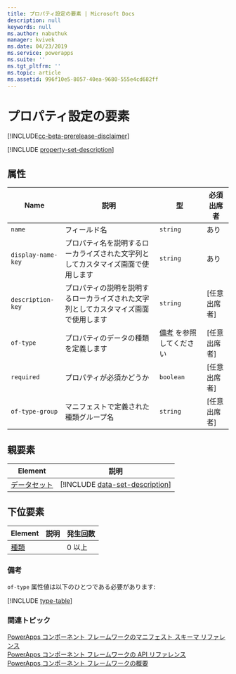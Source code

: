 ```yaml
---
title: プロパティ設定の要素 | Microsoft Docs
description: null
keywords: null
ms.author: nabuthuk
manager: kvivek
ms.date: 04/23/2019
ms.service: powerapps
ms.suite: ''
ms.tgt_pltfrm: ''
ms.topic: article
ms.assetid: 996f10e5-8057-40ea-9680-555e4cd682ff
---
```


# <a name="property-set-element"></a>プロパティ設定の要素

[!INCLUDE[cc-beta-prerelease-disclaimer](../../../includes/cc-beta-prerelease-disclaimer.md)]

[!INCLUDE [property-set-description](includes/property-set-description.md)]

## <a name="attributes"></a>属性

|Name|説明|型|必須出席者|
|--|--|--|--|
|`name`|フィールド名|`string`|あり|
|`display-name-key`|プロパティ名を説明するローカライズされた文字列としてカスタマイズ画面で使用します|`string`|あり|
|`description-key`|プロパティの説明を説明するローカライズされた文字列としてカスタマイズ画面で使用します|`string`|[任意出席者]|
|`of-type`|プロパティのデータの種類を定義します|[備考](#remarks) を参照してください|[任意出席者]|
|`required`|プロパティが必須かどうか|`boolean`|[任意出席者]|
|`of-type-group`|マニフェストで定義された種類グループ名|`string`|[任意出席者]|

## <a name="parent-elements"></a>親要素

|Element|説明|
|--|--|
|[データセット](data-set.md)|[!INCLUDE [data-set-description](includes/data-set-description.md)]|

## <a name="child-elements"></a>下位要素

|Element|説明|発生回数|
|--|--|--|
|[種類](types.md)||0 以上|

### <a name="remarks"></a>備考

`of-type` 属性値は以下のひとつである必要があります:

[!INCLUDE [type-table](includes/type-table.md)]

### <a name="related-topics"></a>関連トピック

[PowerApps コンポーネント フレームワークのマニフェスト スキーマ リファレンス](index.md)<br/>
[PowerApps コンポーネント フレームワークの API リファレンス](../reference/index.md)<br/>
[PowerApps コンポーネント フレームワークの概要](../overview.md)